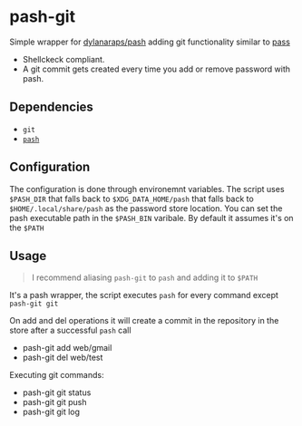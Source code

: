 # pash-git
Simple wrapper for [dylanaraps/pash](https://github.com/dylanaraps/pash) adding git functionality similar to [pass](https://www.passwordstore.org/)

* Shellckeck compliant.
* A git commit gets created every time you add or remove password with pash.


## Dependencies

- `git`
- [`pash`](https://github.com/dylanaraps/pash)

## Configuration

The configuration is done through environemnt variables.
The script uses `$PASH_DIR` that falls back to `$XDG_DATA_HOME/pash` that falls back to `$HOME/.local/share/pash` as the password store location.
You can set the pash executable path in the `$PASH_BIN` varibale. By default it assumes it's on the `$PATH`

## Usage

> I recommend aliasing `pash-git` to `pash` and adding it to `$PATH`

It's a pash wrapper, the script executes `pash` for every command except `pash-git git`

On add and del operations it will create a commit in the repository in the store after a successful `pash` call

- pash-git add web/gmail
- pash-git del web/test

Executing git commands:

- pash-git git status
- pash-git git push
- pash-git git log
